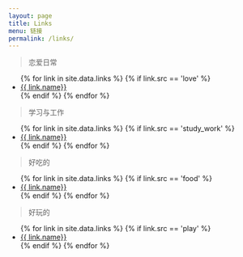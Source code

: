 ```yaml
---
layout: page
title: Links
menu: 链接
permalink: /links/
---
```


> 恋爱日常

<ul>
{% for link in site.data.links %}
  {% if link.src == 'love' %}
  <li><a href="{{ link.url }}" target="_blank">{{ link.name}}</a></li>
  {% endif %}
{% endfor %}
</ul>

> 学习与工作

<ul>
{% for link in site.data.links %}
  {% if link.src == 'study_work' %}
  <li><a href="{{ link.url }}" target="_blank">{{ link.name}}</a></li>
  {% endif %}
{% endfor %}
</ul>

> 好吃的

<ul>
{% for link in site.data.links %}
  {% if link.src == 'food' %}
  <li><a href="{{ link.url }}" target="_blank">{{ link.name}}</a></li>
  {% endif %}
{% endfor %}
</ul>

> 好玩的

<ul>
{% for link in site.data.links %}
  {% if link.src == 'play' %}
  <li><a href="{{ link.url }}" target="_blank">{{ link.name}}</a></li>
  {% endif %}
{% endfor %}
</ul>
